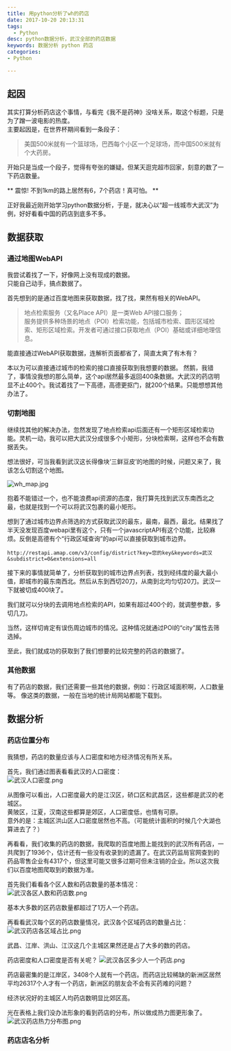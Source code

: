 ```yaml
---
title: 用python分析了wh的药店
date: 2017-10-20 20:13:31
tags:
  - Python 
desc: python数据分析，武汉全部的药店数据
keywords: 数据分析 python 药店  
categories:
- Python

---
```



## 起因  
其实打算分析药店这个事情，与看完《我不是药神》没啥关系，取这个标题，只是为了蹭一波电影的热度。  
主要起因是，在世界杯期间看到一条段子：  
  
> 美国500米就有一个篮球场，巴西每个小区一个足球场，而中国500米就有个大药房。  

开始只是当成一个段子，觉得有夸张的嫌疑。但某天逛完超市回家，刻意的数了一下药店数量。  

** 震惊! 不到1km的路上居然有6，7个药店！真可怕。 **   

正好我最近刚开始学习python数据分析，于是，就决心以“超一线城市大武汉”为例，好好看看中国的药店到底多不多。  

## 数据获取

### 通过地图WebAPI  

我尝试着找了一下，好像网上没有现成的数据。   		
只能自己动手，搞点数据了。  

首先想到的是通过百度地图来获取数据，找了找，果然有相关的WebAPI。  

> 地点检索服务（又名Place API）是一类Web API接口服务；	 
> 服务提供多种场景的地点（POI）检索功能，包括城市检索、圆形区域检索、矩形区域检索。开发者可通过接口获取地点（POI）基础或详细地理信息。	

能直接通过WebAPI获取数据，连解析页面都省了，简直太爽了有木有？

本以为可以直接通过城市的检索的接口直接获取到我想要的数据。
然鹅，我错了，事情没我想的那么简单，这个api居然最多返回400条数据。大武汉的药店明显不止400个。我试着找了一下高德，高德更抠门，就200个结果。只能想想其他办法了。

### 切割地图

继续找其他的解决办法，忽然发现了地点检索api后面还有一个矩形区域检索功能。灵机一动，我可以把大武汉分成很多个小矩形，分块检索啊，这样也不会有数据丢失。		

想法很好，可当我看到武汉这长得像块‘三鲜豆皮’的地图的时候，问题又来了，我该怎么切割这个地图。  

![wh_map.jpg](https://i.loli.net/2018/07/30/5b5f15caa7de8.jpg)  

抱着不能错过一个，也不能浪费api资源的态度，我打算先找到武汉东南西北之最，也就是找到一个可以将武汉包裹的最小矩形。

想到了通过城市边界点筛选的方式获取武汉的最东，最南，最西，最北。结果找了半天没发现百度webapi里有这个，只有一个javascriptAPI有这个功能，比较麻烦。反倒是高德有个“行政区域查询”的api可以直接获取到城市边界。
```
http://restapi.amap.com/v3/config/district?key=您的key&keywords=武汉&subdistrict=0&extensions=all
```
接下来的事情就简单了，分析获取到的城市边界点列表，找到经纬度的最大最小值，即城市的最东南西北。然后从东到西切20刀，从南到北均匀切20刀。武汉一下就被切成400块了。  

我们就可以分块的去调用地点检索的API，如果有超过400个的，就调整参数，多切几刀。  

当然，这样切肯定有误伤周边城市的情况。这种情况就通过POI的“city”属性去筛选掉。

至此，我们就成功的获取到了我们想要的比较完整的药店的数据了。

### 其他数据  

有了药店的数据，我们还需要一些其他的数据，例如：行政区域面积啊，人口数量等。
像这类的数据，一般在当地的统计局网站都能下载到。 

## 数据分析

### 药店位置分布

我猜想，药店的数量应该与人口密度和地方经济情况有所关系。		

首先，我们通过图表看看武汉的人口密度：  
![武汉人口密度.png](https://i.loli.net/2018/08/01/5b61bd5f1e4d0.png)

从图像可以看出，人口密度最大的是江汉区，硚口区和武昌区，这些都是武汉的老城区。		
黄陂区，江夏，汉南这些都算是郊区，人口密度低，也情有可原。	
意外的是：主城区洪山区人口密度居然也不高。（可能统计面积的时候几个大湖也算进去了？）		

再看看，我们收集的药店的数据，我爬取的百度地图上能找到的武汉所有药店，一共爬到了1936个，估计还有一些没有收录到的遗漏了。在武汉药监局官网查到的药品零售企业有4317个，但这里可能又很多过期可但未注销的企业。所以这次我们以百度地图爬取到的数据为准。

首先我们看看各个区人数和药店数量的基本情况：		
![武汉各区人数和药店数.png](https://i.loli.net/2018/08/02/5b631261e4971.png)  

基本大多数的区药店数量都超过了1万人一个药店。	 

再看看武汉每个区的药店数量情况，武汉各个区域药店的数量占比：		
![武汉药店各区域占比.png](https://i.loli.net/2018/08/02/5b62d5e88df71.png)   

武昌、江岸、洪山、江汉这几个主城区果然还是占了大多的数的药店。

药店密度和人口密度是否有关呢？
![武汉各区多少人一个药店.png](https://i.loli.net/2018/08/01/5b61c3933b99d.png)

药店最密集的是江岸区，3408个人就有一个药店。而药店比较稀缺的新洲区居然平均26317个人才有一个药店，新洲区的朋友会不会有买药难的问题？

经济状况好的主城区人均药店数明显比郊区高。

光在表格上我们没办法形象的看到药店的分布，所以做成热力图更形象了。
![武汉药店热力分布图.png](https://i.loli.net/2018/08/01/5b61c590c5ae0.png)

### 药店店名分析


